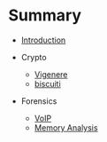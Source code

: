 # Summary

* [Introduction](README.md)

* Crypto
    * [Vigenere](/Crypto/Vigenere/README.md)
    * [biscuiti](/Crypto/biscuiti/README.md)
* Forensics
    * [VoIP](/Forensics/VoIP/README.md)
    * [Memory Analysis](/Forensics/Memory_Analysis/README.md)